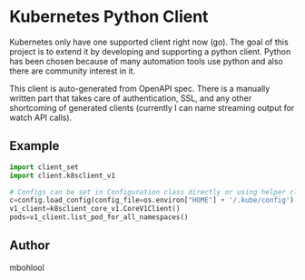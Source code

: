 # Kubernetes Python Client

Kubernetes only have one supported client right now (go). The goal of this project is to extend it by developing and supporting a python client. Python has been chosen because of many automation tools use python and also there are community interest in it.

This client is auto-generated from OpenAPI spec. There is a manually written part that takes care of authentication, SSL, and any other shortcoming of generated clients (currently I can name streaming output for watch API calls).

## Example

```python
import client_set
import client.k8sclient_v1

# Configs can be set in Configuration class directly or using helper class config (manually written)
c=config.load_config(config_file=os.environ["HOME"] + '/.kube/config')
v1_client=k8sclient_core_v1.CoreV1Client()
pods=v1_client.list_pod_for_all_namespaces()
```

## Author

mbohlool

